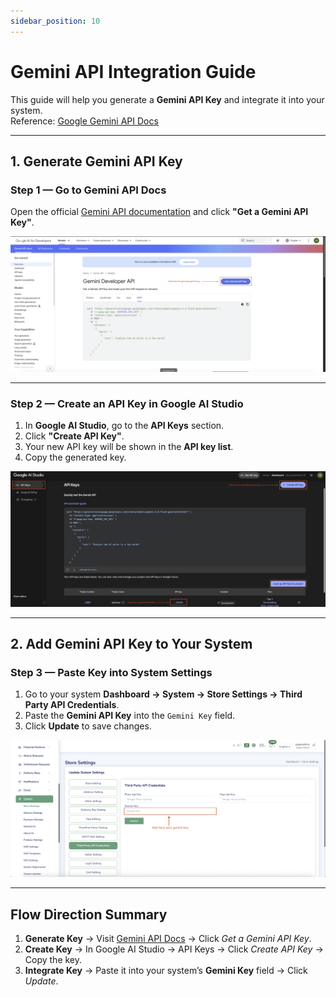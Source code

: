 ```yaml
---
sidebar_position: 10
---
```


# Gemini API Integration Guide

This guide will help you generate a **Gemini API Key** and integrate it into your system.  
Reference: [Google Gemini API Docs](https://ai.google.dev/gemini-api/docs)

---

## 1. Generate Gemini API Key

### Step 1 — Go to Gemini API Docs
Open the official [Gemini API documentation](https://ai.google.dev/gemini-api/docs) and click **"Get a Gemini API Key"**.

![Get Gemini API Key](/img/flutter-partner-app/gemini1.webp)  

---

### Step 2 — Create an API Key in Google AI Studio
1. In **Google AI Studio**, go to the **API Keys** section.
2. Click **"Create API Key"**.
3. Your new API key will be shown in the **API key list**.
4. Copy the generated key.

![Create API Key](/img/flutter-partner-app/gemini2.webp)  

---

## 2. Add Gemini API Key to Your System

### Step 3 — Paste Key into System Settings
1. Go to your system **Dashboard → System → Store Settings → Third Party API Credentials**.
2. Paste the **Gemini API Key** into the `Gemini Key` field.
3. Click **Update** to save changes.

![Add Gemini API Key](/img/flutter-partner-app/gemini3..webp)  

---

## Flow Direction Summary
1. **Generate Key** → Visit [Gemini API Docs](https://ai.google.dev/gemini-api/docs) → Click *Get a Gemini API Key*.
2. **Create Key** → In Google AI Studio → API Keys → Click *Create API Key* → Copy the key.
3. **Integrate Key** → Paste it into your system’s **Gemini Key** field → Click *Update*.
